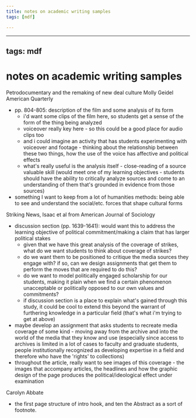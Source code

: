 ```yaml
---
title: notes on academic writing samples
tags: [mdf]

---
```


---
tags: mdf
---

# notes on academic writing samples

Petrodocumentary and the remaking of new deal culture
Molly Geidel
American Quarterly
* pp. 804-805: description of the film and some analysis of its form
    * i'd want some clips of the film here, so students get a sense of the form of the thing being analyzed
    * voiceover really key here - so this could be a good place for audio clips too
    * and i could imagine an activity that has students experimenting with voiceover and footage - thinking about the relationship between these two things, how the use of the voice has affective and political effects
    * what's really useful is the analysis itself - close-reading of a source valuable skill (would meet one of my learning objectives - students should have the ability to critically analyze sources and come to an understanding of them that's grounded in evidence from those sources)
* something I want to keep from a lot of humanities methods: being able to see and understand the social/etc. forces that shape cultural forms


Striking News, Isaac et al
from American Journal of Sociology
* discussion section (pp. 1639-1641): would want this to address the learning objective of political commitment/making a claim that has larger political stakes
    * given that we have this great analysis of the coverage of strikes, what do we want students to think about coverage of strikes?
    * do we want them to be positioned to critique the media sources they engage with? if so, can we design assignments that get them to perform the moves that are required to do this?
    * do we want to model politically engaged scholarship for our students, making it plain when we find a certain phenomenon unacceptable or politically opposed to our own values and commitments?
    * if discussion section is a place to explain what's gained through this study, it could be cool to extend this beyond the warrant of furthering knowledge in a particular field (that's what i'm trying to get at above)
* maybe develop an assignment that asks students to recreate media coverage of some kind - moving away from the archive and into the world of the media that they know and use (especially since access to archives is limited in a lot of cases to faculty and graduate students, people institutionally recognized as developing expertise in a field and therefore who have the 'rights' to collections)
* throughout the article, really want to see images of this coverage - the images that accompany articles, the headlines and how the graphic design of the page produces the political/ideological effect under examination

Carolyn Abbate
* the first page structure of intro hook, and ten the Abstract as a sort of footnote.